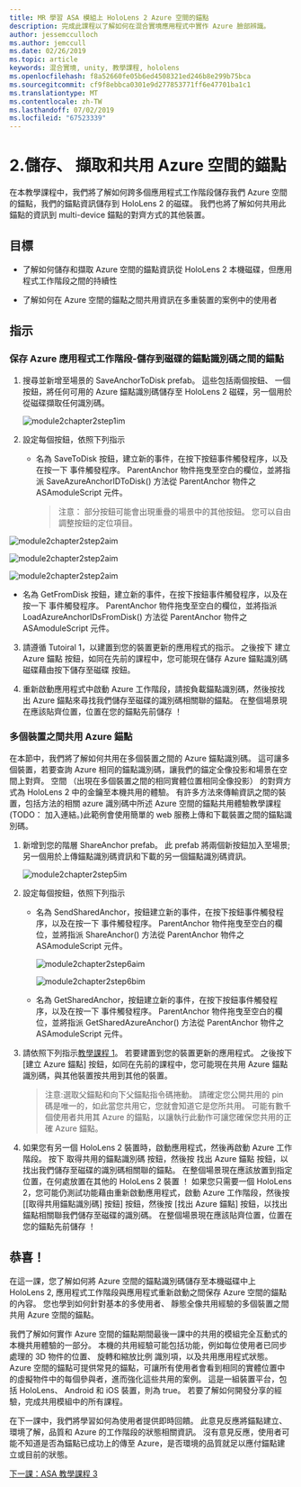 ```yaml
---
title: MR 學習 ASA 模組上 HoloLens 2 Azure 空間的錨點
description: 完成此課程以了解如何在混合實境應用程式中實作 Azure 臉部辨識。
author: jessemcculloch
ms.author: jemccull
ms.date: 02/26/2019
ms.topic: article
keywords: 混合實境, unity, 教學課程, hololens
ms.openlocfilehash: f8a52660fe05b6ed4508321ed246b8e299b75bca
ms.sourcegitcommit: cf9f8ebbca0301e9d277853771ff6e47701ba1c1
ms.translationtype: MT
ms.contentlocale: zh-TW
ms.lasthandoff: 07/02/2019
ms.locfileid: "67523339"
---
```

# <a name="2-saving-retrieving-and-sharing-azure-spatial-anchors"></a>2.儲存、 擷取和共用 Azure 空間的錨點

在本教學課程中，我們將了解如何跨多個應用程式工作階段儲存我們 Azure 空間的錨點，我們的錨點資訊儲存到 HoloLens 2 的磁碟。 我們也將了解如何共用此錨點的資訊到 multi-device 錨點的對齊方式的其他裝置。

## <a name="objectives"></a>目標

* 了解如何儲存和擷取 Azure 空間的錨點資訊從 HoloLens 2 本機磁碟，但應用程式工作階段之間的持續性

* 了解如何在 Azure 空間的錨點之間共用資訊在多重裝置的案例中的使用者

  

## <a name="instructions"></a>指示

### <a name="persist-azure-anchors-between-app-sessions---save-anchor-id-to-disk"></a>保存 Azure 應用程式工作階段-儲存到磁碟的錨點識別碼之間的錨點

1. 搜尋並新增至場景的 SaveAnchorToDisk prefab。 這些包括兩個按鈕、 一個按鈕，將任何可用的 Azure 錨點識別碼儲存至 HoloLens 2 磁碟，另一個用於從磁碟擷取任何識別碼。

   ![module2chapter2step1im](images/module2chapter2step1im.PNG)

2. 設定每個按鈕，依照下列指示
   - 名為 SaveToDisk 按鈕，建立新的事件，在按下按鈕事件觸發程序，以及在按一下 事件觸發程序。 ParentAnchor 物件拖曳至空白的欄位，並將指派 SaveAzureAnchorIDToDisk() 方法從 ParentAnchor 物件之 ASAmoduleScript 元件。
   
     > 注意： 部分按鈕可能會出現重疊的場景中的其他按鈕。 您可以自由調整按鈕的定位項目。
   

  ![module2chapter2step2aim](images/module2chapter2step2aim.PNG)

![module2chapter2step2aim](images/module2chapter2step2bim.PNG)

![module2chapter2step2aim](images/module2chapter2step2cim.PNG)

   - 名為 GetFromDisk 按鈕，建立新的事件，在按下按鈕事件觸發程序，以及在按一下 事件觸發程序。 ParentAnchor 物件拖曳至空白的欄位，並將指派 LoadAzureAnchorIDsFromDisk() 方法從 ParentAnchor 物件之 ASAmoduleScript 元件。

3. 請遵循 Tutoiral 1，以建置到您的裝置更新的應用程式的指示。 之後按下 建立 Azure 錨點 按鈕，如同在先前的課程中，您可能現在儲存 Azure 錨點識別碼磁碟藉由按下儲存至磁碟 按鈕。

4. 重新啟動應用程式中啟動 Azure 工作階段，請按負載錨點識別碼，然後按找出 Azure 錨點來尋找我們儲存至磁碟的識別碼相關聯的錨點。 在整個場景現在應該貼齊位置，位置在您的錨點先前儲存 ！

### <a name="share-azure-anchors-between-multiple-devices"></a>多個裝置之間共用 Azure 錨點

在本節中，我們將了解如何共用在多個裝置之間的 Azure 錨點識別碼。 這可讓多個裝置，若要查詢 Azure 相同的錨點識別碼，讓我們的錨定全像投影和場景在空間上對齊。 空間 （出現在多個裝置之間的相同實體位置相同全像投影） 的對齊方式為 HoloLens 2 中的金鑰至本機共用的體驗。 有許多方法來傳輸資訊之間的裝置，包括方法的相關 azure 識別碼中所述 Azure 空間的錨點共用體驗教學課程 (TODO： 加入連結。)此範例會使用簡單的 web 服務上傳和下載裝置之間的錨點識別碼。

1. 新增到您的階層 ShareAnchor prefab。 此 prefab 將兩個新按鈕加入至場景;另一個用於上傳錨點識別碼資訊和下載的另一個錨點識別碼資訊。 

   ![module2chapter2step5im](images/module2chapter2step5im.PNG)

2. 設定每個按鈕，依照下列指示

   - 名為 SendSharedAnchor，按鈕建立新的事件，在按下按鈕事件觸發程序，以及在按一下 事件觸發程序。 ParentAnchor 物件拖曳至空白的欄位，並將指派 ShareAnchor() 方法從 ParentAnchor 物件之 ASAmoduleScript 元件。

     ![module2chapter2step6aim](images/module2chapter2step6aim.PNG)

     ![module2chapter2step6bim](images/module2chapter2step6bim.PNG)

     

   - 名為 GetSharedAnchor，按鈕建立新的事件，在按下按鈕事件觸發程序，以及在按一下 事件觸發程序。 ParentAnchor 物件拖曳至空白的欄位，並將指派 GetSharedAzureAnchor() 方法從 ParentAnchor 物件之 ASAmoduleScript 元件。

3. 請依照下列指示[教學課程 1](mrlearning-base-ch1.md)。 若要建置到您的裝置更新的應用程式。 之後按下 [建立 Azure 錨點] 按鈕，如同在先前的課程中，您可能現在共用 Azure 錨點識別碼，與其他裝置按共用到其他的裝置。

   > 注意:選取父錨點和向下父錨點指令碼捲動。 請確定您公開共用的 pin 碼是唯一的，如此當您共用它，您就會知道它是您所共用。 可能有數千個使用者共用其 Azure 的錨點，以讓執行此動作可讓您確保您共用的正確 Azure 錨點。

4. 如果您有另一個 HoloLens 2 裝置時，啟動應用程式，然後再啟動 Azure 工作階段。 按下 取得共用的錨點識別碼 按鈕，然後按 找出 Azure 錨點 按鈕，以找出我們儲存至磁碟的識別碼相關聯的錨點。 在整個場景現在應該放置到指定位置，在何處放置在其他的 HoloLens 2 裝置 ！ 如果您只需要一個 HoloLens 2，您可能仍測試功能藉由重新啟動應用程式，啟動 Azure 工作階段，然後按 [[取得共用錨點識別碼] 按鈕] 按鈕，然後按 [找出 Azure 錨點] 按鈕，以找出錨點相關聯我們儲存至磁碟的識別碼。 在整個場景現在應該貼齊位置，位置在您的錨點先前儲存 ！

## <a name="congratulations"></a>恭喜！
在這一課，您了解如何將 Azure 空間的錨點識別碼儲存至本機磁碟中上 HoloLens 2, 應用程式工作階段與應用程式重新啟動之間保存 Azure 空間的錨點的內容。 您也學到如何針對基本的多使用者、 靜態全像共用經驗的多個裝置之間共用 Azure 空間的錨點。

我們了解如何實作 Azure 空間的錨點期間最後一課中的共用的模組完全互動式的本機共用體驗的一部分。 本機的共用經驗可能包括功能，例如每位使用者已同步處理的 3D 物件的位置、 旋轉和縮放比例 識別項，以及共用應用程式狀態。 Azure 空間的錨點可提供常見的錨點，可讓所有使用者會看到相同的實體位置中的虛擬物件中的每個參與者，進而強化這些共用的案例。 這是一組裝置平台，包括 HoloLens、 Android 和 iOS 裝置，則為 true。 若要了解如何開發分享的經驗，完成共用模組中的所有課程。

在下一課中，我們將學習如何為使用者提供即時回饋。 此意見反應將錨點建立、 環境了解，品質和 Azure 的工作階段的狀態相關資訊。 沒有意見反應，使用者可能不知道是否為錨點已成功上的傳至 Azure，是否環境的品質就足以應付錨點建立或目前的狀態。

[下一課：ASA 教學課程 3](mrlearning-asa-ch3.md)

